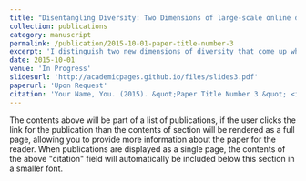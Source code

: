 ```yaml
---
title: "Disentangling Diversity: Two Dimensions of large-scale online deliberation"
collection: publications
category: manuscript
permalink: /publication/2015-10-01-paper-title-number-3
excerpt: 'I distinguish two new dimensions of diversity that come up when designing large-scale online deliberations.'
date: 2015-10-01
venue: 'In Progress'
slidesurl: 'http://academicpages.github.io/files/slides3.pdf'
paperurl: 'Upon Request'
citation: 'Your Name, You. (2015). &quot;Paper Title Number 3.&quot; <i>Journal 1</i>. 1(3).'
---
```


The contents above will be part of a list of publications, if the user clicks the link for the publication than the contents of section will be rendered as a full page, allowing you to provide more information about the paper for the reader. When publications are displayed as a single page, the contents of the above "citation" field will automatically be included below this section in a smaller font.
